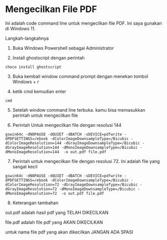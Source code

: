 # Mengecilkan File PDF
Ini adalah code command line untuk mengecilkan file PDF. Ini saya gunakan di Windows 11. 

Langkah-langkahnya

1. Buka Windows Powershell sebagai Administrator

2. Install ghostscript dengan perintah
```
choco install ghostscript 
```
3. Buka kembali window command prompt dengan menekan tombol Windows + r

4. ketik cmd kemudian enter
```
cmd
```
5. Setelah window command line terbuka. kamu bisa memasukkan perintah untuk mengecilkan file

6. Perintah Untuk mengecilkan file dengan resolusi 144
```
gswin64c -dNOPAUSE -dQUIET -dBATCH -sDEVICE=pdfwrite -dPDFSETTINGS=/ebook -dColorImageDownsampleType=/Bicubic -dColorImageResolution=144 -dGrayImageDownsampleType=/Bicubic -dGrayImageResolution=144 -dMonoImageDownsampleType=/Bicubic -dMonoImageResolution=144  -o out.pdf file.pdf
```
7. Perintah untuk mengecilkan file dengan resolusi 72. Ini adalah file yang sangat kecil
```
gswin64c -dNOPAUSE -dQUIET -dBATCH -sDEVICE=pdfwrite -dPDFSETTINGS=/ebook -dColorImageDownsampleType=/Bicubic -dColorImageResolution=72 -dGrayImageDownsampleType=/Bicubic -dGrayImageResolution=72 -dMonoImageDownsampleType=/Bicubic -dMonoImageResolution=72  -o out.pdf file.pdf
```
8. Keterangan tambahan 

out.pdf adalah hasil pdf yang TELAH DIKECILKAN

file.pdf adalah file pdf yang AKAN DIKECILKAN

untuk nama file pdf yang akan dikecilkan JANGAN ADA SPASI

